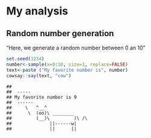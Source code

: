 My analysis
================

## Random number generation

“Here, we generate a random number between 0 an 10”

``` r
set.seed(1234)
number<-sample(x=0:10, size=1, replace=FALSE)
text<-paste ("My favorite number is", number)
cowsay::say(text, "cow")
```

    ## 
    ##  ----- 
    ## My favorite number is 9 
    ##  ------ 
    ##     \   ^__^ 
    ##      \  (oo)\ ________ 
    ##         (__)\         )\ /\ 
    ##              ||------w|
    ##              ||      ||
